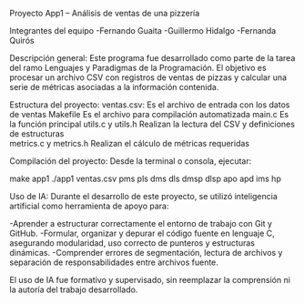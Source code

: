 Proyecto App1 – Análisis de ventas de una pizzería

Integrantes del equipo
-Fernando Guaita
-Guillermo Hidalgo
-Fernanda Quirós

Descripción general:
Este programa fue desarrollado como parte de la tarea del ramo Lenguajes y Paradigmas de la Programación. El objetivo es procesar un archivo CSV con registros de ventas de pizzas y calcular una serie de métricas asociadas a la información contenida.

Estructura del proyecto:
ventas.csv: Es el archivo de entrada con los datos de ventas 
Makefile Es el archivo para compilación automatizada 
main.c Es la función principal 
utils.c y utils.h Realizan la lectura del CSV y definiciones de estructuras  
metrics.c y metrics.h Realizan el cálculo de métricas requeridas

Compilación del proyecto:
Desde la terminal o consola, ejecutar:

make app1
./app1 ventas.csv pms pls dms dls dmsp dlsp apo apd ims hp


Uso de IA:
Durante el desarrollo de este proyecto, se utilizó inteligencia artificial como herramienta de apoyo para:

-Aprender a estructurar correctamente el entorno de trabajo con Git y GitHub.
-Formular, organizar y depurar el código fuente en lenguaje C, asegurando modularidad, uso correcto de punteros y estructuras dinámicas.
-Comprender errores de segmentación, lectura de archivos y separación de responsabilidades entre archivos fuente.

El uso de IA fue formativo y supervisado, sin reemplazar la comprensión ni la autoría del trabajo desarrollado.


